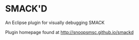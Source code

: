 SMACK'D
==============

An Eclipse plugin for visually debugging SMACK

Plugin homepage found at http://snoopsmsc.github.io/smackd 
